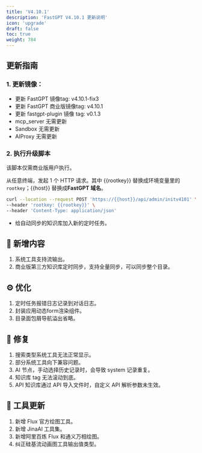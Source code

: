 ```yaml
---
title: 'V4.10.1'
description: 'FastGPT V4.10.1 更新说明'
icon: 'upgrade'
draft: false
toc: true
weight: 784
---
```


## 更新指南

### 1. 更新镜像：

- 更新 FastGPT 镜像tag: v4.10.1-fix3
- 更新 FastGPT 商业版镜像tag: v4.10.1
- 更新 fastgpt-plugin 镜像 tag: v0.1.3
- mcp_server 无需更新
- Sandbox 无需更新
- AIProxy 无需更新

### 2. 执行升级脚本

该脚本仅需商业版用户执行。

从任意终端，发起 1 个 HTTP 请求。其中 {{rootkey}} 替换成环境变量里的 `rootkey`；{{host}} 替换成**FastGPT 域名**。

```bash
curl --location --request POST 'https://{{host}}/api/admin/initv4101' \
--header 'rootkey: {{rootkey}}' \
--header 'Content-Type: application/json'
```

- 给自动同步的知识库加入新的定时任务。

## 🚀 新增内容

1. 系统工具支持流输出。
2. 商业版第三方知识库定时同步，支持全量同步，可以同步整个目录。
   
## ⚙️ 优化

1. 定时任务报错日志记录到对话日志。
2. 封装应用动态form渲染组件。
3. 目录面包屑导航溢出省略。

## 🐛 修复

1. 搜索类型系统工具无法正常显示。
2. 部分系统工具向下兼容问题。
3. AI 节点，手动选择历史记录时，会导致 system 记录重复。
4. 知识库 tag 无法滚动到底。
5. API 知识库通过 API 导入文件时，自定义 API 解析参数未生效。

## 🔨 工具更新

1. 新增 Flux 官方绘图工具。
2. 新增 JinaAI 工具集。
3. 新增阿里百炼 Flux 和通义万相绘图。
4. 纠正硅基流动画图工具输出值类型。

